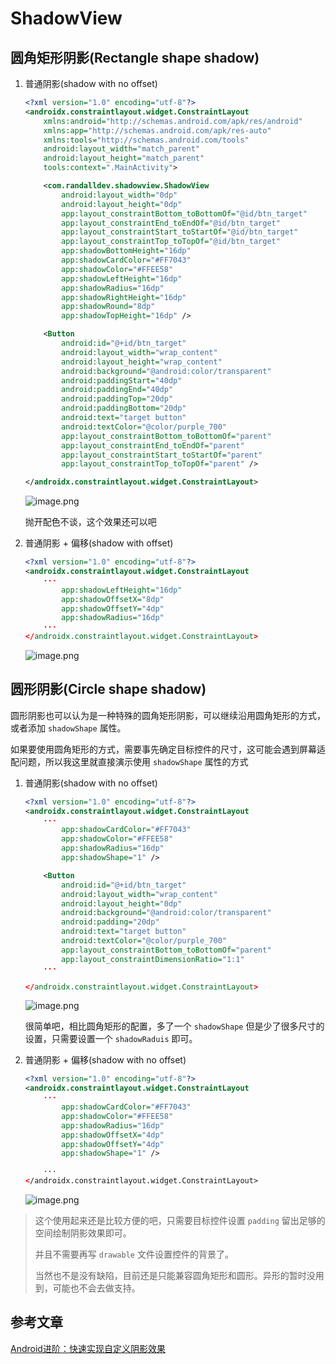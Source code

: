 # ShadowView

## 圆角矩形阴影(Rectangle shape shadow)

1. 普通阴影(shadow with no offset)

    ```xml
    <?xml version="1.0" encoding="utf-8"?>
    <androidx.constraintlayout.widget.ConstraintLayout
        xmlns:android="http://schemas.android.com/apk/res/android"
        xmlns:app="http://schemas.android.com/apk/res-auto"
        xmlns:tools="http://schemas.android.com/tools"
        android:layout_width="match_parent"
        android:layout_height="match_parent"
        tools:context=".MainActivity">

        <com.randalldev.shadowview.ShadowView
            android:layout_width="0dp"
            android:layout_height="0dp"
            app:layout_constraintBottom_toBottomOf="@id/btn_target"
            app:layout_constraintEnd_toEndOf="@id/btn_target"
            app:layout_constraintStart_toStartOf="@id/btn_target"
            app:layout_constraintTop_toTopOf="@id/btn_target"
            app:shadowBottomHeight="16dp"
            app:shadowCardColor="#FF7043"
            app:shadowColor="#FFEE58"
            app:shadowLeftHeight="16dp"
            app:shadowRadius="16dp"
            app:shadowRightHeight="16dp"
            app:shadowRound="8dp"
            app:shadowTopHeight="16dp" />

        <Button
            android:id="@+id/btn_target"
            android:layout_width="wrap_content"
            android:layout_height="wrap_content"
            android:background="@android:color/transparent"
            android:paddingStart="40dp"
            android:paddingEnd="40dp"
            android:paddingTop="20dp"
            android:paddingBottom="20dp"
            android:text="target button"
            android:textColor="@color/purple_700"
            app:layout_constraintBottom_toBottomOf="parent"
            app:layout_constraintEnd_toEndOf="parent"
            app:layout_constraintStart_toStartOf="parent"
            app:layout_constraintTop_toTopOf="parent" />

    </androidx.constraintlayout.widget.ConstraintLayout>
    ```

   ![image.png](https://p9-juejin.byteimg.com/tos-cn-i-k3u1fbpfcp/a31943931c6b4b2fadcf106fdf47aa84~tplv-k3u1fbpfcp-watermark.image?)

   抛开配色不谈，这个效果还可以吧

2. 普通阴影 + 偏移(shadow with offset)

    ```xml
    <?xml version="1.0" encoding="utf-8"?>
    <androidx.constraintlayout.widget.ConstraintLayout
        ···
            app:shadowLeftHeight="16dp"
            app:shadowOffsetX="8dp"
            app:shadowOffsetY="4dp"
            app:shadowRadius="16dp"
        ···
    </androidx.constraintlayout.widget.ConstraintLayout>
    ```

   ![image.png](https://p9-juejin.byteimg.com/tos-cn-i-k3u1fbpfcp/54eca85d94364c09bd58422fb5006f69~tplv-k3u1fbpfcp-watermark.image?)

## 圆形阴影(Circle shape shadow)

圆形阴影也可以认为是一种特殊的圆角矩形阴影，可以继续沿用圆角矩形的方式，或者添加 `shadowShape` 属性。

如果要使用圆角矩形的方式，需要事先确定目标控件的尺寸，这可能会遇到屏幕适配问题，所以我这里就直接演示使用 `shadowShape` 属性的方式

1. 普通阴影(shadow with no offset)
    ```xml
    <?xml version="1.0" encoding="utf-8"?>
    <androidx.constraintlayout.widget.ConstraintLayout
        ···
            app:shadowCardColor="#FF7043"
            app:shadowColor="#FFEE58"
            app:shadowRadius="16dp"
            app:shadowShape="1" />

        <Button
            android:id="@+id/btn_target"
            android:layout_width="wrap_content"
            android:layout_height="0dp"
            android:background="@android:color/transparent"
            android:padding="20dp"
            android:text="target button"
            android:textColor="@color/purple_700"
            app:layout_constraintBottom_toBottomOf="parent"
            app:layout_constraintDimensionRatio="1:1"
        ···

    </androidx.constraintlayout.widget.ConstraintLayout>
    ```

   ![image.png](https://p1-juejin.byteimg.com/tos-cn-i-k3u1fbpfcp/62c575e46b8b40859ac5ab06aa010387~tplv-k3u1fbpfcp-watermark.image?)

   很简单吧，相比圆角矩形的配置，多了一个 `shadowShape` 但是少了很多尺寸的设置，只需要设置一个 `shadowRaduis` 即可。

2. 普通阴影 + 偏移(shadow with no offset)

    ```xml
    <?xml version="1.0" encoding="utf-8"?>
    <androidx.constraintlayout.widget.ConstraintLayout
        ···
            app:shadowCardColor="#FF7043"
            app:shadowColor="#FFEE58"
            app:shadowRadius="16dp"
            app:shadowOffsetX="4dp"
            app:shadowOffsetY="4dp"
            app:shadowShape="1" />

        ···
    </androidx.constraintlayout.widget.ConstraintLayout>
    ```

   ![image.png](https://p1-juejin.byteimg.com/tos-cn-i-k3u1fbpfcp/5f8775156a4f4a11ac35bcc7496d30e2~tplv-k3u1fbpfcp-watermark.image?)

> 这个使用起来还是比较方便的吧，只需要目标控件设置 `padding` 留出足够的空间绘制阴影效果即可。
>
>并且不需要再写 `drawable` 文件设置控件的背景了。
>
>当然也不是没有缺陷，目前还是只能兼容圆角矩形和圆形。异形的暂时没用到，可能也不会去做支持。

## 参考文章

[Android进阶：快速实现自定义阴影效果](https://zhuanlan.zhihu.com/p/136440080)
